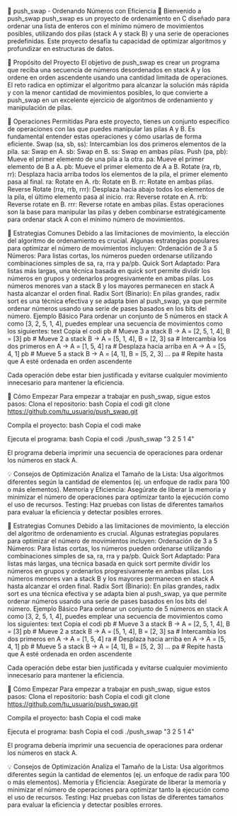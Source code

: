 🔄 push_swap - Ordenando Números con Eficiencia
👋 Bienvenido a push_swap
push_swap es un proyecto de ordenamiento en C diseñado para ordenar una lista de enteros con el mínimo número de movimientos posibles, utilizando dos pilas (stack A y stack B) y una serie de operaciones predefinidas. Este proyecto desafía tu capacidad de optimizar algoritmos y profundizar en estructuras de datos.

🌟 Propósito del Proyecto
El objetivo de push_swap es crear un programa que reciba una secuencia de números desordenados en stack A y los ordene en orden ascendente usando una cantidad limitada de operaciones. El reto radica en optimizar el algoritmo para alcanzar la solución más rápida y con la menor cantidad de movimientos posibles, lo que convierte a push_swap en un excelente ejercicio de algoritmos de ordenamiento y manipulación de pilas.

🧩 Operaciones Permitidas
Para este proyecto, tienes un conjunto específico de operaciones con las que puedes manipular las pilas A y B. Es fundamental entender estas operaciones y cómo usarlas de forma eficiente.
Swap (sa, sb, ss): Intercambian los dos primeros elementos de la pila.
sa: Swap en A.
sb: Swap en B.
ss: Swap en ambas pilas.
Push (pa, pb): Mueve el primer elemento de una pila a la otra.
pa: Mueve el primer elemento de B a A.
pb: Mueve el primer elemento de A a B.
Rotate (ra, rb, rr): Desplaza hacia arriba todos los elementos de la pila, el primer elemento pasa al final.
ra: Rotate en A.
rb: Rotate en B.
rr: Rotate en ambas pilas.
Reverse Rotate (rra, rrb, rrr): Desplaza hacia abajo todos los elementos de la pila, el último elemento pasa al inicio.
rra: Reverse rotate en A.
rrb: Reverse rotate en B.
rrr: Reverse rotate en ambas pilas.
Estas operaciones son la base para manipular las pilas y deben combinarse estratégicamente para ordenar stack A con el mínimo número de movimientos.

📖 Estrategias Comunes
Debido a las limitaciones de movimiento, la elección del algoritmo de ordenamiento es crucial. Algunas estrategias populares para optimizar el número de movimientos incluyen:
Ordenación de 3 a 5 Números: Para listas cortas, los números pueden ordenarse utilizando combinaciones simples de sa, ra, rra y pa/pb.
Quick Sort Adaptado: Para listas más largas, una técnica basada en quick sort permite dividir los números en grupos y ordenarlos progresivamente en ambas pilas. Los números menores van a stack B y los mayores permanecen en stack A hasta alcanzar el orden final.
Radix Sort (Binario): En pilas grandes, radix sort es una técnica efectiva y se adapta bien al push_swap, ya que permite ordenar números usando una serie de pases basados en los bits del número.
Ejemplo Básico
Para ordenar un conjunto de 5 números en stack A como [3, 2, 5, 1, 4], puedes emplear una secuencia de movimientos como los siguientes:
text
Copia el codi
pb      # Mueve 3 a stack B -> A = [2, 5, 1, 4], B = [3]
pb      # Mueve 2 a stack B -> A = [5, 1, 4], B = [2, 3]
sa      # Intercambia los dos primeros en A -> A = [1, 5, 4]
ra      # Desplaza hacia arriba en A -> A = [5, 4, 1]
pb      # Mueve 5 a stack B -> A = [4, 1], B = [5, 2, 3]
...
pa      # Repite hasta que A esté ordenada en orden ascendente

Cada operación debe estar bien justificada y evitarse cualquier movimiento innecesario para mantener la eficiencia.

🚀 Cómo Empezar
Para empezar a trabajar en push_swap, sigue estos pasos:
Clona el repositorio:
bash
Copia el codi
git clone https://github.com/tu_usuario/push_swap.git


Compila el proyecto:
bash
Copia el codi
make


Ejecuta el programa:
bash
Copia el codi
./push_swap "3 2 5 1 4"


El programa debería imprimir una secuencia de operaciones para ordenar los números en stack A.

💡 Consejos de Optimización
Analiza el Tamaño de la Lista: Usa algoritmos diferentes según la cantidad de elementos (ej. un enfoque de radix para 100 o más elementos).
Memoria y Eficiencia: Asegúrate de liberar la memoria y minimizar el número de operaciones para optimizar tanto la ejecución como el uso de recursos.
Testing: Haz pruebas con listas de diferentes tamaños para evaluar la eficiencia y detectar posibles errores.

📖 Estrategias Comunes
Debido a las limitaciones de movimiento, la elección del algoritmo de ordenamiento es crucial. Algunas estrategias populares para optimizar el número de movimientos incluyen:
Ordenación de 3 a 5 Números: Para listas cortas, los números pueden ordenarse utilizando combinaciones simples de sa, ra, rra y pa/pb.
Quick Sort Adaptado: Para listas más largas, una técnica basada en quick sort permite dividir los números en grupos y ordenarlos progresivamente en ambas pilas. Los números menores van a stack B y los mayores permanecen en stack A hasta alcanzar el orden final.
Radix Sort (Binario): En pilas grandes, radix sort es una técnica efectiva y se adapta bien al push_swap, ya que permite ordenar números usando una serie de pases basados en los bits del número.
Ejemplo Básico
Para ordenar un conjunto de 5 números en stack A como [3, 2, 5, 1, 4], puedes emplear una secuencia de movimientos como los siguientes:
text
Copia el codi
pb      # Mueve 3 a stack B -> A = [2, 5, 1, 4], B = [3]
pb      # Mueve 2 a stack B -> A = [5, 1, 4], B = [2, 3]
sa      # Intercambia los dos primeros en A -> A = [1, 5, 4]
ra      # Desplaza hacia arriba en A -> A = [5, 4, 1]
pb      # Mueve 5 a stack B -> A = [4, 1], B = [5, 2, 3]
...
pa      # Repite hasta que A esté ordenada en orden ascendente

Cada operación debe estar bien justificada y evitarse cualquier movimiento innecesario para mantener la eficiencia.

🚀 Cómo Empezar
Para empezar a trabajar en push_swap, sigue estos pasos:
Clona el repositorio:
bash
Copia el codi
git clone https://github.com/tu_usuario/push_swap.git


Compila el proyecto:
bash
Copia el codi
make


Ejecuta el programa:
bash
Copia el codi
./push_swap "3 2 5 1 4"


El programa debería imprimir una secuencia de operaciones para ordenar los números en stack A.

💡 Consejos de Optimización
Analiza el Tamaño de la Lista: Usa algoritmos diferentes según la cantidad de elementos (ej. un enfoque de radix para 100 o más elementos).
Memoria y Eficiencia: Asegúrate de liberar la memoria y minimizar el número de operaciones para optimizar tanto la ejecución como el uso de recursos.
Testing: Haz pruebas con listas de diferentes tamaños para evaluar la eficiencia y detectar posibles errores.
